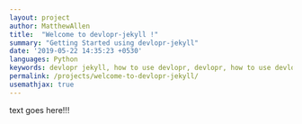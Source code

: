 ```yaml
---
layout: project
author: MatthewAllen
title:  "Welcome to devlopr-jekyll !"
summary: "Getting Started using devlopr-jekyll"
date: '2019-05-22 14:35:23 +0530'
languages: Python
keywords: devlopr jekyll, how to use devlopr, devlopr, how to use devlopr-jekyll, devlopr-jekyll tutorial,best jekyll themes
permalink: /projects/welcome-to-devlopr-jekyll/
usemathjax: true
---
```


text goes here!!!